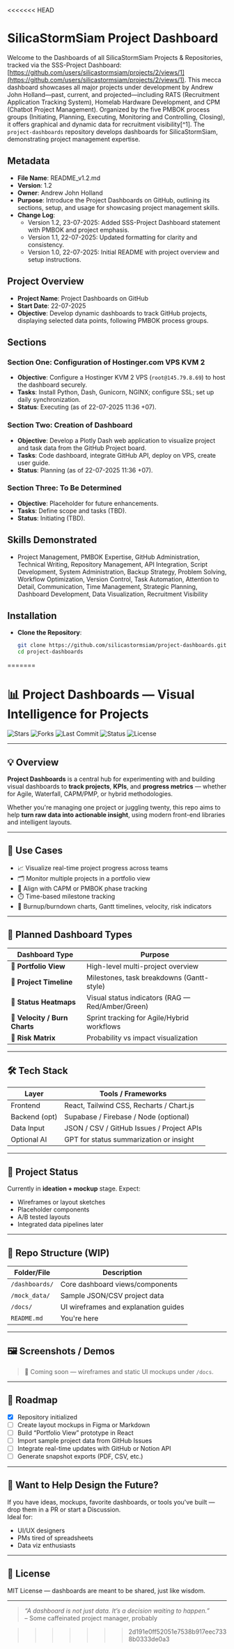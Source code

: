 <<<<<<< HEAD
# SilicaStormSiam Project Dashboard
Welcome to the Dashboards of all SilicaStormSiam Projects & Repositories, tracked via the SSS-Project Dashboard: [https://github.com/users/silicastormsiam/projects/2/views/1](https://github.com/users/silicastormsiam/projects/2/views/1). This mecca dashboard showcases all major projects under development by Andrew John Holland—past, current, and projected—including RATS (Recruitment Application Tracking System), Homelab Hardware Development, and CPM (Chatbot Project Management). Organized by the five PMBOK process groups (Initiating, Planning, Executing, Monitoring and Controlling, Closing), it offers graphical and dynamic data for recruitment visibility[^1]. The `project-dashboards` repository develops dashboards for SilicaStormSiam, demonstrating project management expertise.

## Metadata
- **File Name**: README_v1.2.md
- **Version**: 1.2
- **Owner**: Andrew John Holland
- **Purpose**: Introduce the Project Dashboards on GitHub, outlining its sections, setup, and usage for showcasing project management skills.
- **Change Log**:
  - Version 1.2, 23-07-2025: Added SSS-Project Dashboard statement with PMBOK and project emphasis.
  - Version 1.1, 22-07-2025: Updated formatting for clarity and consistency.
  - Version 1.0, 22-07-2025: Initial README with project overview and setup instructions.

## Project Overview
- **Project Name**: Project Dashboards on GitHub
- **Start Date**: 22-07-2025
- **Objective**: Develop dynamic dashboards to track GitHub projects, displaying selected data points, following PMBOK process groups.

## Sections
### Section One: Configuration of Hostinger.com VPS KVM 2
- **Objective**: Configure a Hostinger KVM 2 VPS (`root@145.79.8.69`) to host the dashboard securely.
- **Tasks**: Install Python, Dash, Gunicorn, NGINX; configure SSL; set up daily synchronization.
- **Status**: Executing (as of 22-07-2025 11:36 +07).

### Section Two: Creation of Dashboard
- **Objective**: Develop a Plotly Dash web application to visualize project and task data from the GitHub Project board.
- **Tasks**: Code dashboard, integrate GitHub API, deploy on VPS, create user guide.
- **Status**: Planning (as of 22-07-2025 11:36 +07).

### Section Three: To Be Determined
- **Objective**: Placeholder for future enhancements.
- **Tasks**: Define scope and tasks (TBD).
- **Status**: Initiating (TBD).

## Skills Demonstrated
- Project Management, PMBOK Expertise, GitHub Administration, Technical Writing, Repository Management, API Integration, Script Development, System Administration, Backup Strategy, Problem Solving, Workflow Optimization, Version Control, Task Automation, Attention to Detail, Communication, Time Management, Strategic Planning, Dashboard Development, Data Visualization, Recruitment Visibility

## Installation
- **Clone the Repository**:
  ```bash
  git clone https://github.com/silicastormsiam/project-dashboards.git
  cd project-dashboards
=======
# 📊 Project Dashboards — Visual Intelligence for Projects

![Stars](https://img.shields.io/github/stars/silicastormsiam/project-dashboards?style=social)
![Forks](https://img.shields.io/github/forks/silicastormsiam/project-dashboards?style=social)
![Last Commit](https://img.shields.io/github/last-commit/silicastormsiam/project-dashboards)
![Status](https://img.shields.io/badge/status-in%20triage-lightgrey)
![License](https://img.shields.io/github/license/silicastormsiam/project-dashboards)

---

## 💡 Overview

**Project Dashboards** is a central hub for experimenting with and building visual dashboards to **track projects**, **KPIs**, and **progress metrics** — whether for Agile, Waterfall, CAPM/PMP, or hybrid methodologies.

Whether you're managing one project or juggling twenty, this repo aims to help **turn raw data into actionable insight**, using modern front-end libraries and intelligent layouts.

---

## 🎯 Use Cases

- 📈 Visualize real-time project progress across teams
- 🗂️ Monitor multiple projects in a portfolio view
- 🧭 Align with CAPM or PMBOK phase tracking
- ⏱️ Time-based milestone tracking
- 🧮 Burnup/burndown charts, Gantt timelines, velocity, risk indicators

---

## 🧱 Planned Dashboard Types

| Dashboard Type      | Purpose                                       |
|---------------------|-----------------------------------------------|
| 🔹 **Portfolio View**       | High-level multi-project overview                |
| 🔸 **Project Timeline**     | Milestones, task breakdowns (Gantt-style)       |
| 🔹 **Status Heatmaps**      | Visual status indicators (RAG — Red/Amber/Green)|
| 🔸 **Velocity / Burn Charts** | Sprint tracking for Agile/Hybrid workflows     |
| 🔹 **Risk Matrix**          | Probability vs impact visualization             |

---

## 🛠️ Tech Stack

| Layer         | Tools / Frameworks                             |
|---------------|------------------------------------------------|
| Frontend      | React, Tailwind CSS, Recharts / Chart.js       |
| Backend (opt) | Supabase / Firebase / Node (optional)          |
| Data Input    | JSON / CSV / GitHub Issues / Project APIs      |
| Optional AI   | GPT for status summarization or insight        |

---

## 🚧 Project Status

Currently in **ideation + mockup** stage. Expect:

- Wireframes or layout sketches
- Placeholder components
- A/B tested layouts
- Integrated data pipelines later

---

## 📂 Repo Structure (WIP)

| Folder/File            | Description                                |
|------------------------|--------------------------------------------|
| `/dashboards/`         | Core dashboard views/components            |
| `/mock_data/`          | Sample JSON/CSV project data               |
| `/docs/`               | UI wireframes and explanation guides       |
| `README.md`            | You're here                                |

---

## 🖼️ Screenshots / Demos

> 📸 Coming soon — wireframes and static UI mockups under `/docs`.

---

## 🧭 Roadmap

- [x] Repository initialized
- [ ] Create layout mockups in Figma or Markdown
- [ ] Build “Portfolio View” prototype in React
- [ ] Import sample project data from GitHub Issues
- [ ] Integrate real-time updates with GitHub or Notion API
- [ ] Generate snapshot exports (PDF, CSV, etc.)

---

## 🤝 Want to Help Design the Future?

If you have ideas, mockups, favorite dashboards, or tools you've built — drop them in a PR or start a Discussion.  
Ideal for:
- UI/UX designers
- PMs tired of spreadsheets
- Data viz enthusiasts

---

## 📄 License

MIT License — dashboards are meant to be shared, just like wisdom.

---

> *“A dashboard is not just data. It’s a decision waiting to happen.”*  
> – Some caffeinated project manager, probably

>>>>>>> 2d191e0ff52051e7538b917eec7338b0333de0a3
